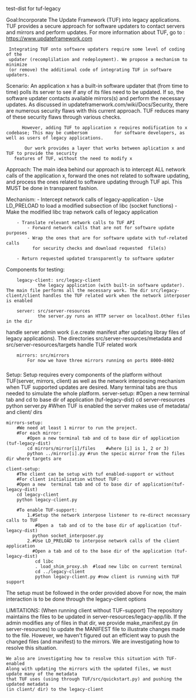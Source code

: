 test-dist for tuf-legacy

Goal:Incorporate The Update Framework (TUF) into legacy applications.
     TUF provides a secure approach for software updaters
     to contact servers and mirrors and perform updates. 
     For more information about TUF, go to : https://www.updateframework.com

     Integrating TUF onto software updaters require some level of coding of the  
     updater (recomplilation and redeployment). We propose a mechanism to minimize
     (or remove) the additional code of integrating TUF in software updaters.
 

Scenario: An application x has a built-in software updater that (from time to time) polls its server
          to see if any of its files need to be updated. If so, the software updater contacts available
	  mirrors(s) and perform the necessary updates. 
          As discussed in updateframerwork.com/wiki/Docs/Security, there are numerous security flaws with          this current approach. TUF reduces many of these security flaws through various checks.
          
          However, adding TUF to application x requires modification to x codebase; This may be cumbersom          for software developers, as well as users of legacy applications.
           
           Our work provides a layer that works between aplication x and TUF to provide the security
	   features of TUF, without the need to modify x

Approach: The main idea behind our approach is to intercept ALL network calls of the application x, 
	  forward the ones not related to software updating, and process the ones related to software
	  updating through TUF api. This MUST be done in transparent fashion.

Mechanism:
		- Intercept network calls of legacy-application
			- Use LD_PRELOAD to load a modified subsection of libc (socket functions)
			- Make the modified libc trap network calls of legacy application
	
		- Translate relevant network calls to TUF API
			- Forward network calls that are not for software update purposes
			- Wrap the ones that are for software update with tuf-related calls 
			  for security checks and download requested  file(s)

		- Return requested updated transparently to software updater
		

Components for testing:
		
		legacy-client: src/legacy-client
				the legacy application (with built-in software updater). The main file performs all the necessary work. The dir src/legacy-client/client handles the TUF related work when the network interposer is enabled
	
		server: src/server-resources
				the server.py runs an HTTP server on localhost.Other files in the dir
handle server admin work (i.e.create manifest after updating libray files of legacy applications). The directories src/server-resources/metadata and src/server-resources/targets handle TUF related work

		mirrors: src/mirrors
			For now we have three mirrors running on ports 8000-8002



#####
Setup:
	Setup requires every components of the platform  without TUF(server, mirrors, client) as well as the network interposing mechanism when TUF supported updates are desired.
Many terminal tabs are thus needed to simulate the whole platform. 
	server-setup:
		#Open a new terminal tab and cd to base dir of application (tuf-legacy-dist)
		cd server-resources
		python server.py
		#When TUF is enabled the server makes use of metadata/ and client/ dirs

	mirrors-setup:
		#We need at least 1 mirror to run the project.
		#For each mirror:
			#Open a new terminal tab and cd to base dir of application (tuf-legacy-dist)
			cd mirrors/mirror[i]/files    #where [i] is 1, 2 or 3)
			python ../mirror[i].py #run the specic mirror from the files dir where targets are

	client-setup:
		#The client can be setup with tuf enabled-support or without	
		#For client initialization without TUF:
		#Open a new  terminal tab and cd to base dir of application(tuf-legacy-dist)
		cd legacy-client
		python legacy-client.py

		#To enable TUF-support:
			1.#Setup the network interpose listener to re-direct necessary calls to TUF
			   #Open a  tab and cd to the base dir of application (tuf-legacy-dist)
			  python socket_interposer.py 
			2.#Use LD_PRELOAD to interpose network calls of the client application
			  #Open a tab and cd to the base dir of the application (tuf-legacy-dist)
			   cd libc
			   . load_shim_proxy.sh  #load new libc on current terminal
			   cd ../legacy-client
			   python legacy-client.py #now client is running with TUF support


The setup must be followed in the order provided above
For now, the main interaction is to be done through the legacy-client options


LIMITATIONS:
	(When running client without TUF-support)
	The repository maintains the files to be updated in server-resources/legacy-app/lib.
	If the admin modifies any of files in that dir, we provide make_manifest.py (in server-resources)
	to update the MANIFEST file to illustrate changes made to the file. However, we haven't figured
	out an efficient way to push the changed files (and manifest) to the mirrors. We are 
	investigating how to resolve this situation.
	
	We also are investigating how to resolve this situation with TUF-enabled
	Along with updating the mirrors with the updated files, we must  update many of the metadata 
	that TUF uses (using through TUF/src/quickstart.py) and pushing the updated metadata
	(in client/ dir) to the legacy-client
	
